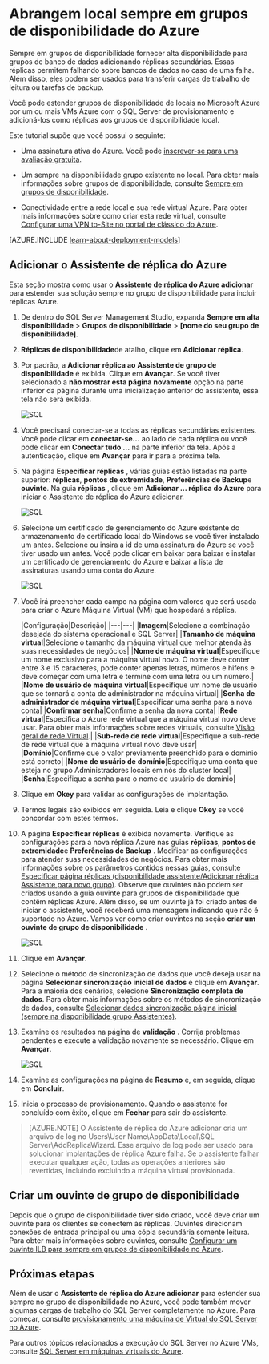 <properties
    pageTitle="Estender local sempre em grupos de disponibilidade no Azure | Microsoft Azure"
    description="Este tutorial usa recursos criados com o modelo clássico de implantação e descreve como usar o Assistente de réplica adicionar no SQL Server Management Studio (SSMS) para adicionar uma réplica sempre no grupo de disponibilidade do Azure."
    services="virtual-machines-windows"
    documentationCenter="na"
    authors="MikeRayMSFT"
    manager="jhubbard"
    editor=""
    tags="azure-service-management"/>

<tags
    ms.service="virtual-machines-windows"
    ms.devlang="na"
    ms.topic="article"
    ms.tgt_pltfrm="vm-windows-sql-server"
    ms.workload="infrastructure-services"
    ms.date="07/12/2016"
    ms.author="MikeRayMSFT" />

# <a name="extend-on-premises-always-on-availability-groups-to-azure"></a>Abrangem local sempre em grupos de disponibilidade do Azure

Sempre em grupos de disponibilidade fornecer alta disponibilidade para grupos de banco de dados adicionando réplicas secundárias. Essas réplicas permitem falhando sobre bancos de dados no caso de uma falha. Além disso, eles podem ser usados para transferir cargas de trabalho de leitura ou tarefas de backup.

Você pode estender grupos de disponibilidade de locais no Microsoft Azure por um ou mais VMs Azure com o SQL Server de provisionamento e adicioná-los como réplicas aos grupos de disponibilidade local.

Este tutorial supõe que você possui o seguinte:

- Uma assinatura ativa do Azure. Você pode [inscrever-se para uma avaliação gratuita](https://azure.microsoft.com/pricing/free-trial/).

- Um sempre na disponibilidade grupo existente no local. Para obter mais informações sobre grupos de disponibilidade, consulte [Sempre em grupos de disponibilidade](https://msdn.microsoft.com/library/hh510230.aspx).

- Conectividade entre a rede local e sua rede virtual Azure. Para obter mais informações sobre como criar esta rede virtual, consulte [Configurar uma VPN to-Site no portal de clássico do Azure](../vpn-gateway/vpn-gateway-site-to-site-create.md).

[AZURE.INCLUDE [learn-about-deployment-models](../../includes/learn-about-deployment-models-classic-include.md)]

## <a name="add-azure-replica-wizard"></a>Adicionar o Assistente de réplica do Azure

Esta seção mostra como usar o **Assistente de réplica do Azure adicionar** para estender sua solução sempre no grupo de disponibilidade para incluir réplicas Azure.

1. De dentro do SQL Server Management Studio, expanda **Sempre em alta disponibilidade** > **Grupos de disponibilidade** > **[nome do seu grupo de disponibilidade]**.

1. **Réplicas de disponibilidade**de atalho, clique em **Adicionar réplica**.

1. Por padrão, a **Adicionar réplica ao Assistente de grupo de disponibilidade** é exibida. Clique em **Avançar**.  Se você tiver selecionado a **não mostrar esta página novamente** opção na parte inferior da página durante uma inicialização anterior do assistente, essa tela não será exibida.

    ![SQL](./media/virtual-machines-windows-classic-sql-onprem-availability/IC742861.png)

1. Você precisará conectar-se a todas as réplicas secundárias existentes. Você pode clicar em **conectar-se...** ao lado de cada réplica ou você pode clicar em **Conectar tudo …** na parte inferior da tela. Após a autenticação, clique em **Avançar** para ir para a próxima tela.

1. Na página **Especificar réplicas** , várias guias estão listadas na parte superior: **réplicas**, **pontos de extremidade**, **Preferências de Backup**e **ouvinte**. Na guia **réplicas** , clique em **Adicionar … réplica do Azure** para iniciar o Assistente de réplica do Azure adicionar.

    ![SQL](./media/virtual-machines-windows-classic-sql-onprem-availability/IC742863.png)

1. Selecione um certificado de gerenciamento do Azure existente do armazenamento de certificado local do Windows se você tiver instalado um antes. Selecione ou insira a id de uma assinatura do Azure se você tiver usado um antes. Você pode clicar em baixar para baixar e instalar um certificado de gerenciamento do Azure e baixar a lista de assinaturas usando uma conta do Azure.

    ![SQL](./media/virtual-machines-windows-classic-sql-onprem-availability/IC742864.png)

1. Você irá preencher cada campo na página com valores que será usada para criar o Azure Máquina Virtual (VM) que hospedará a réplica.

  	|Configuração|Descrição|
|---|---|
|**Imagem**|Selecione a combinação desejada do sistema operacional e SQL Server|
|**Tamanho de máquina virtual**|Selecione o tamanho da máquina virtual que melhor atenda às suas necessidades de negócios|
|**Nome de máquina virtual**|Especifique um nome exclusivo para a máquina virtual novo. O nome deve conter entre 3 e 15 caracteres, pode conter apenas letras, números e hifens e deve começar com uma letra e termine com uma letra ou um número.|
|**Nome de usuário de máquina virtual**|Especifique um nome de usuário que se tornará a conta de administrador na máquina virtual|
|**Senha de administrador de máquina virtual**|Especificar uma senha para a nova conta|
|**Confirmar senha**|Confirme a senha da nova conta|
|**Rede virtual**|Especifica o Azure rede virtual que a máquina virtual novo deve usar. Para obter mais informações sobre redes virtuais, consulte [Visão geral de rede Virtual](../virtual-network/virtual-networks-overview.md).|
|**Sub-rede de rede virtual**|Especifique a sub-rede de rede virtual que a máquina virtual novo deve usar|
|**Domínio**|Confirme que o valor previamente preenchido para o domínio está correto|
|**Nome de usuário de domínio**|Especifique uma conta que esteja no grupo Administradores locais em nós do cluster local|
|**Senha**|Especifique a senha para o nome de usuário de domínio|

1. Clique em **Okey** para validar as configurações de implantação.

1. Termos legais são exibidos em seguida. Leia e clique **Okey** se você concordar com estes termos.

1. A página **Especificar réplicas** é exibida novamente. Verifique as configurações para a nova réplica Azure nas guias **réplicas**, **pontos de extremidade**e **Preferências de Backup** . Modificar as configurações para atender suas necessidades de negócios.  Para obter mais informações sobre os parâmetros contidos nessas guias, consulte [Especificar página réplicas (disponibilidade assistente/Adicionar réplica Assistente para novo grupo)](https://msdn.microsoft.com/library/hh213088.aspx). Observe que ouvintes não podem ser criados usando a guia ouvinte para grupos de disponibilidade que contêm réplicas Azure. Além disso, se um ouvinte já foi criado antes de iniciar o assistente, você receberá uma mensagem indicando que não é suportado no Azure. Vamos ver como criar ouvintes na seção **criar um ouvinte de grupo de disponibilidade** .

    ![SQL](./media/virtual-machines-windows-classic-sql-onprem-availability/IC742865.png)

1. Clique em **Avançar**.

1. Selecione o método de sincronização de dados que você deseja usar na página **Selecionar sincronização inicial de dados** e clique em **Avançar**. Para a maioria dos cenários, selecione **Sincronização completa de dados**. Para obter mais informações sobre os métodos de sincronização de dados, consulte [Selecionar dados sincronização página inicial (sempre na disponibilidade grupo Assistentes)](https://msdn.microsoft.com/library/hh231021.aspx).

1. Examine os resultados na página de **validação** . Corrija problemas pendentes e execute a validação novamente se necessário. Clique em **Avançar**.

    ![SQL](./media/virtual-machines-windows-classic-sql-onprem-availability/IC742866.png)

1. Examine as configurações na página de **Resumo** e, em seguida, clique em **Concluir**.

1. Inicia o processo de provisionamento. Quando o assistente for concluído com êxito, clique em **Fechar** para sair do assistente.

>[AZURE.NOTE] O Assistente de réplica do Azure adicionar cria um arquivo de log no Users\User Name\AppData\Local\SQL Server\AddReplicaWizard. Esse arquivo de log pode ser usado para solucionar implantações de réplica Azure falha. Se o assistente falhar executar qualquer ação, todas as operações anteriores são revertidas, incluindo excluindo a máquina virtual provisionada.

## <a name="create-an-availability-group-listener"></a>Criar um ouvinte de grupo de disponibilidade

Depois que o grupo de disponibilidade tiver sido criado, você deve criar um ouvinte para os clientes se conectem às réplicas. Ouvintes direcionam conexões de entrada principal ou uma cópia secundária somente leitura. Para obter mais informações sobre ouvintes, consulte [Configurar um ouvinte ILB para sempre em grupos de disponibilidade no Azure](virtual-machines-windows-classic-ps-sql-int-listener.md).

## <a name="next-steps"></a>Próximas etapas

Além de usar o **Assistente de réplica do Azure adicionar** para estender sua sempre no grupo de disponibilidade no Azure, você pode também mover algumas cargas de trabalho do SQL Server completamente no Azure. Para começar, consulte [provisionamento uma máquina de Virtual do SQL Server no Azure](virtual-machines-windows-portal-sql-server-provision.md).

Para outros tópicos relacionados a execução do SQL Server no Azure VMs, consulte [SQL Server em máquinas virtuais do Azure](virtual-machines-windows-sql-server-iaas-overview.md).
